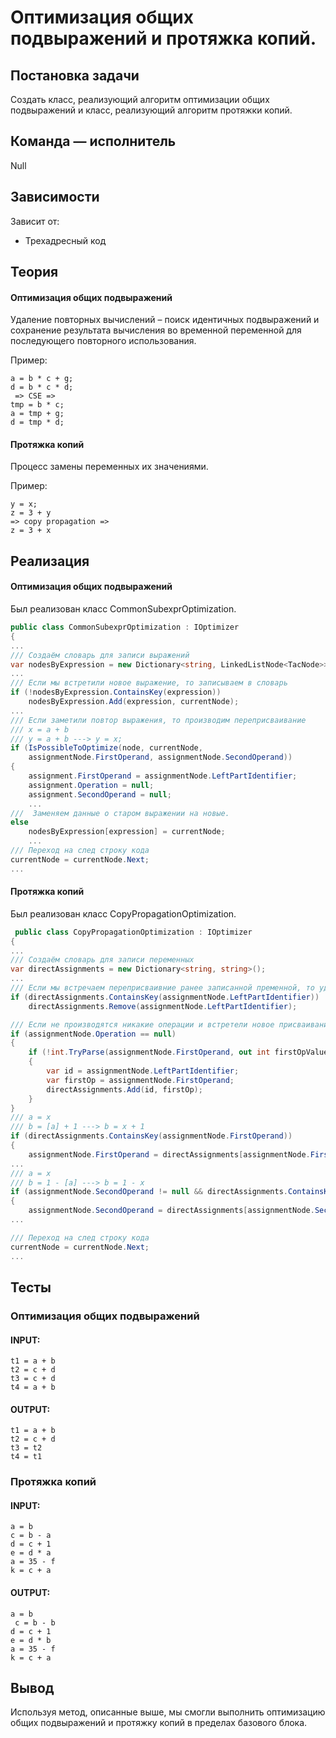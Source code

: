 # Оптимизация общих подвыражений и протяжка копий.

## Постановка задачи
Создать класс, реализующий алгоритм оптимизации общих подвыражений и класс, реализующий алгоритм протяжки копий.

## Команда — исполнитель
Null

## Зависимости
Зависит от:
- Трехадресный код

## Теория
#### Оптимизация общих подвыражений
Удаление повторных вычислений – поиск идентичных подвыражений
и сохранение результата вычисления во временной переменной для 
последующего повторного использования.

Пример:
```
a = b * c + g; 
d = b * c * d; 
 => CSE =>
tmp = b * c; 
a = tmp + g;
d = tmp * d; 
```

#### Протяжка копий
Процесс замены переменных их значениями.

Пример:
```
y = x;
z = 3 + y 
=> copy propagation =>
z = 3 + x
```

## Реализация

#### Оптимизация общих подвыражений

Был реализован класс CommonSubexprOptimization. 

```csharp
public class CommonSubexprOptimization : IOptimizer
{
... 
/// Создаём словарь для записи выражений 
var nodesByExpression = new Dictionary<string, LinkedListNode<TacNode>>();
...
/// Если мы встретили новое выражение, то записываем в словарь
if (!nodesByExpression.ContainsKey(expression))
	nodesByExpression.Add(expression, currentNode);
...
/// Если заметили повтор выражения, то производим переприсваивание
/// x = a + b
/// y = a + b ---> y = x;
if (IsPossibleToOptimize(node, currentNode, 
	assignmentNode.FirstOperand, assignmentNode.SecondOperand))
{
	assignment.FirstOperand = assignmentNode.LeftPartIdentifier;
	assignment.Operation = null;
	assignment.SecondOperand = null;
	...
///  Заменяем данные о старом выражении на новые.
else
	nodesByExpression[expression] = currentNode;
	...
/// Переход на след строку кода
currentNode = currentNode.Next;
...
```

#### Протяжка копий

Был реализован класс CopyPropagationOptimization.

```csharp
 public class CopyPropagationOptimization : IOptimizer
{
...
/// Создаём словарь для записи переменных 
var directAssignments = new Dictionary<string, string>();
...
/// Если мы встречаем переприсваивние ранее записанной пременной, то удаляем со словаря
if (directAssignments.ContainsKey(assignmentNode.LeftPartIdentifier))
	directAssignments.Remove(assignmentNode.LeftPartIdentifier);

/// Если не производятся никакие операции и встретели новое присваивание, то записываем новую переменную в словарь
if (assignmentNode.Operation == null)
{
	if (!int.TryParse(assignmentNode.FirstOperand, out int firstOpValue))
	{
		var id = assignmentNode.LeftPartIdentifier;
		var firstOp = assignmentNode.FirstOperand;
		directAssignments.Add(id, firstOp);
	}
}
/// a = x
/// b = [a] + 1 ---> b = x + 1					
if (directAssignments.ContainsKey(assignmentNode.FirstOperand))
{
	assignmentNode.FirstOperand = directAssignments[assignmentNode.FirstOperand];
...
/// a = x
/// b = 1 - [a] ---> b = 1 - x
if (assignmentNode.SecondOperand != null && directAssignments.ContainsKey(assignmentNode.SecondOperand))
{
	assignmentNode.SecondOperand = directAssignments[assignmentNode.SecondOperand];
...

/// Переход на след строку кода
currentNode = currentNode.Next;
...
```

## Тесты

### Оптимизация общих подвыражений

#### INPUT:
```
t1 = a + b
t2 = c + d
t3 = c + d
t4 = a + b
```
#### OUTPUT:
```
t1 = a + b
t2 = c + d
t3 = t2
t4 = t1
```

### Протяжка копий

#### INPUT:
```
a = b
c = b - a
d = c + 1
e = d * a 
a = 35 - f
k = c + a
```
#### OUTPUT:
```
a = b
 c = b - b
d = c + 1
e = d * b
a = 35 - f
k = c + a
```

## Вывод
Используя метод, описанные выше, мы смогли выполнить оптимизацию общих подвыражений и протяжку копий в пределах базового блока. 
